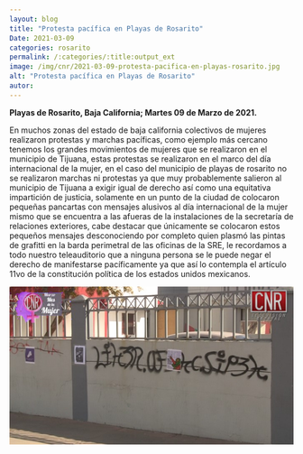 ```yaml
---
layout: blog
title: "Protesta pacífica en Playas de Rosarito"
Date: 2021-03-09
categories: rosarito
permalink: /:categories/:title:output_ext
image: /img/cnr/2021-03-09-protesta-pacifica-en-playas-rosarito.jpg
alt: "Protesta pacífica en Playas de Rosarito"
autor:
---
```


**Playas de Rosarito, Baja California; Martes 09 de Marzo de 2021.** 

En muchos zonas del estado de baja california colectivos de mujeres realizaron protestas y marchas pacíficas, como ejemplo más cercano tenemos los grandes movimientos de mujeres que se realizaron en el municipio de Tijuana, estas protestas se realizaron en el marco del día internacional de la mujer, en el caso del municipio de playas de rosarito no se realizaron marchas ni protestas ya que muy probablemente salieron al municipio de Tijuana a exigir igual de derecho así como una equitativa impartición de justicia, solamente en un punto de la ciudad de colocaron pequeñas pancartas con mensajes alusivos al día internacional de la mujer  mismo que se encuentra a las afueras de la instalaciones de la secretaría de relaciones exteriores, cabe destacar que únicamente se colocaron estos pequeños mensajes desconociendo por completo quien plasmó las pintas de grafitti en la barda perimetral de las oficinas de la SRE, le recordamos a todo nuestro teleauditorio que a ninguna persona se le puede negar el derecho de manifestarse pacíficamente ya que así lo contempla el artículo 11vo de la constitución política de los estados unidos mexicanos.  

<div id="carouselExampleSlidesOnly" class="carousel slide" data-ride="carousel">
  <div class="carousel-inner">
    <div class="carousel-item active">
       <img class="d-block w-100" src="/img/cnr/2021-03-09-protesta-pacifica-en-playas-rosarito.jpg" loading="lazy"  alt="Protesta pacífica en Playas de Rosarito">
    </div>
  </div>
</div>